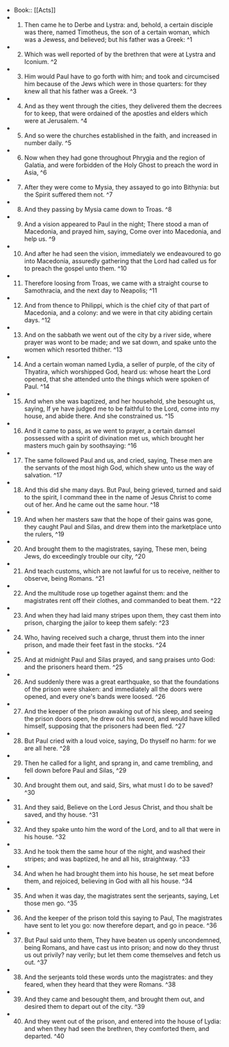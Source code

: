 - Book:: [[Acts]]
- 1. Then came he to Derbe and Lystra: and, behold, a certain disciple was there, named Timotheus, the son of a certain woman, which was a Jewess, and believed; but his father was a Greek: ^1
- 2. Which was well reported of by the brethren that were at Lystra and Iconium. ^2
- 3. Him would Paul have to go forth with him; and took and circumcised him because of the Jews which were in those quarters: for they knew all that his father was a Greek. ^3
- 4. And as they went through the cities, they delivered them the decrees for to keep, that were ordained of the apostles and elders which were at Jerusalem. ^4
- 5. And so were the churches established in the faith, and increased in number daily. ^5
- 6. Now when they had gone throughout Phrygia and the region of Galatia, and were forbidden of the Holy Ghost to preach the word in Asia, ^6
- 7. After they were come to Mysia, they assayed to go into Bithynia: but the Spirit suffered them not. ^7
- 8. And they passing by Mysia came down to Troas. ^8
- 9. And a vision appeared to Paul in the night; There stood a man of Macedonia, and prayed him, saying, Come over into Macedonia, and help us. ^9
- 10. And after he had seen the vision, immediately we endeavoured to go into Macedonia, assuredly gathering that the Lord had called us for to preach the gospel unto them. ^10
- 11. Therefore loosing from Troas, we came with a straight course to Samothracia, and the next day to Neapolis; ^11
- 12. And from thence to Philippi, which is the chief city of that part of Macedonia, and a colony: and we were in that city abiding certain days. ^12
- 13. And on the sabbath we went out of the city by a river side, where prayer was wont to be made; and we sat down, and spake unto the women which resorted thither. ^13
- 14. And a certain woman named Lydia, a seller of purple, of the city of Thyatira, which worshipped God, heard us: whose heart the Lord opened, that she attended unto the things which were spoken of Paul. ^14
- 15. And when she was baptized, and her household, she besought us, saying, If ye have judged me to be faithful to the Lord, come into my house, and abide there. And she constrained us. ^15
- 16. And it came to pass, as we went to prayer, a certain damsel possessed with a spirit of divination met us, which brought her masters much gain by soothsaying: ^16
- 17. The same followed Paul and us, and cried, saying, These men are the servants of the most high God, which shew unto us the way of salvation. ^17
- 18. And this did she many days. But Paul, being grieved, turned and said to the spirit, I command thee in the name of Jesus Christ to come out of her. And he came out the same hour. ^18
- 19. And when her masters saw that the hope of their gains was gone, they caught Paul and Silas, and drew them into the marketplace unto the rulers, ^19
- 20. And brought them to the magistrates, saying, These men, being Jews, do exceedingly trouble our city, ^20
- 21. And teach customs, which are not lawful for us to receive, neither to observe, being Romans. ^21
- 22. And the multitude rose up together against them: and the magistrates rent off their clothes, and commanded to beat them. ^22
- 23. And when they had laid many stripes upon them, they cast them into prison, charging the jailor to keep them safely: ^23
- 24. Who, having received such a charge, thrust them into the inner prison, and made their feet fast in the stocks. ^24
- 25. And at midnight Paul and Silas prayed, and sang praises unto God: and the prisoners heard them. ^25
- 26. And suddenly there was a great earthquake, so that the foundations of the prison were shaken: and immediately all the doors were opened, and every one's bands were loosed. ^26
- 27. And the keeper of the prison awaking out of his sleep, and seeing the prison doors open, he drew out his sword, and would have killed himself, supposing that the prisoners had been fled. ^27
- 28. But Paul cried with a loud voice, saying, Do thyself no harm: for we are all here. ^28
- 29. Then he called for a light, and sprang in, and came trembling, and fell down before Paul and Silas, ^29
- 30. And brought them out, and said, Sirs, what must I do to be saved? ^30
- 31. And they said, Believe on the Lord Jesus Christ, and thou shalt be saved, and thy house. ^31
- 32. And they spake unto him the word of the Lord, and to all that were in his house. ^32
- 33. And he took them the same hour of the night, and washed their stripes; and was baptized, he and all his, straightway. ^33
- 34. And when he had brought them into his house, he set meat before them, and rejoiced, believing in God with all his house. ^34
- 35. And when it was day, the magistrates sent the serjeants, saying, Let those men go. ^35
- 36. And the keeper of the prison told this saying to Paul, The magistrates have sent to let you go: now therefore depart, and go in peace. ^36
- 37. But Paul said unto them, They have beaten us openly uncondemned, being Romans, and have cast us into prison; and now do they thrust us out privily? nay verily; but let them come themselves and fetch us out. ^37
- 38. And the serjeants told these words unto the magistrates: and they feared, when they heard that they were Romans. ^38
- 39. And they came and besought them, and brought them out, and desired them to depart out of the city. ^39
- 40. And they went out of the prison, and entered into the house of Lydia: and when they had seen the brethren, they comforted them, and departed. ^40
